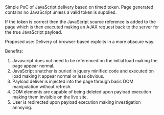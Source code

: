 Simple PoC of JavaScript delivery based on timed token. Page generated contains no JavaScript unless a valid token is supplied. 

If the token is correct then the JavaScript source reference is added to the page which is then executed making an AJAX request back to the server for the true JavaScript payload.

Proposed use:
Delivery of browser-based exploits in a more obscure way. 

Benefits:
1) Javascript does not need to be referenced on the initial load making the page appear normal. 
2) JavaScript snatcher is buried in jquery minified code and executed on load making it appear normal or less obvious.
3) Payload deliver is injected into the page through basic DOM manipulation without refresh.
4) DOM elements are capable of being deleted upon payload execution making them invisible on the live site.
5) User is redirected upon payload execution making investigation annoying.
